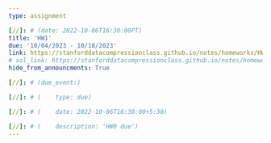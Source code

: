 ```yaml
---
type: assignment

[//]: # (date: 2022-10-06T16:30:00PT)
title: 'HW1'
due: '10/04/2023 - 10/18/2023'
link: https://stanforddatacompressionclass.github.io/notes/homeworks/HW1.html
# sol_link: https://stanforddatacompressionclass.github.io/notes/homeworks/HW1_sol.html
hide_from_announcments: True

[//]: # (due_event:)

[//]: # (    type: due)

[//]: # (    date: 2022-10-06T16:30:00+5:30)

[//]: # (    description: 'HW0 due')
---
```

